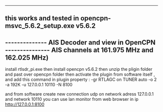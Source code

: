 --------------------------------------------------------------
this works and tested in opencpn-msvc_5.6.2_setup.exe  v5.6.2
-------------------------------------------------------------

--------------   AIS  Decoder and view in OpenCPN   ---------------
AIS channels at 161.975 MHz and 162.025 MHz)
-------------------------------------------------------------------



install rtlsdr_pi.exe then install opencpn v5.6.2 then unzip the pligin folder and past over opencpn folder then 
activate the plugin from software itself ,  and add this command in plugin property  :     -gr RTLAGC on TUNER auto -o 2 -a 192K -u 127.0.0.1 10110 -N 8100

and from software create new connection udp on network adress 127.0.0.1 and network 10110
you can use lan monitor from web browser in ip http://127.0.0.1:8100
